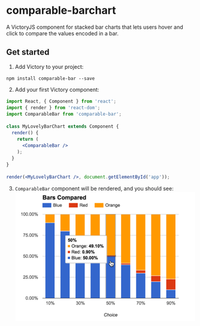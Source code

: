 # comparable-barchart
A VictoryJS component for stacked bar charts that lets users hover and click to compare the values encoded in a bar.

## Get started

1. Add Victory to your project:
  ```
  npm install comparable-bar --save
  ```
2. Add your first Victory component:

  ```jsx
  import React, { Component } from 'react';
  import { render } from 'react-dom';
  import ComparableBar from 'comparable-bar';

  class MyLovelyBarChart extends Component {
    render() {
      return (
        <ComparableBar />
      );
    }
  }

  render(<MyLovelyBarChart />, document.getElementById('app'));
  ```
3. `ComparableBar` component will be rendered, and you should see:
![Default Rendering of ComparableBar](https://raw.githubusercontent.com/cpb/comparable-bar/master/docs/sample.png)

